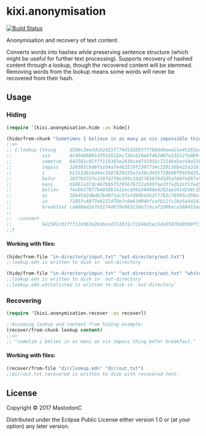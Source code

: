 # kixi.anonymisation

[![Build Status](https://travis-ci.org/MastodonC/kixi.anonymisation.svg?branch=master)](https://travis-ci.org/MastodonC/kixi.anonymisation)

Anonymisation and recovery of text content.

Converts words into hashes while preserving sentence structure (which might be useful for further text processing). Supports recovery of hashed content through a lookup, though the recovered content will be stemmed. Removing words from the lookup means some words will never be recovered from their hash.

## Usage

### Hiding

```clojure
(require '[kixi.anonymisation.hide :as hide])

(hide/from-chunk "Sometimes I believe in as many as six impossible things before breakfast.")
;;=>
;; {:lookup {thing     d108c3ee3dcb2d15f774d1d1b93f77b8dd4aee21e45261ea0f47fdaaee645ee4,
;;           six       8c494b0091d355d522ecf3bc618e6f462007e53312fe0b9ff22c2535c83486cd,
;;           sometim   642581c01fff119363e263bced731931c72146d1ec54a55870d0369ff31e7d96,
;;           imposs    220392cbd6fa1b4af4463519f238f734c220130b422a316fb9b2dad7280a75c4,
;;           i         b11b13b16d4ec5587826235afa38cd435f18b99f99294352f9aff606c2f13bf2,
;;           befor     20370335fe238fd7f0e209c1bd2785076d105a588fe697a5316f5f834e07bb2c,
;;           mani      b5861a37dc467bb5f5295b76722a599fae33fa2b2ef1fe457b647afe592182d2,
;;           believ    f4ab0270f7b4038b1432ecd30a50488ed202ae241d2d8c1b104cea14162ebaff,
;;           as        18b4542dbd67bd0f1dc5fafd99ba5b3f7702c70395cd50ef187ce2ceccc09dad,
;;           in        7185fc4877d4151d79e7c8e63d94bfcafb11fc28a5a4424301b0410533089ff1,
;;           breakfast ca080ed2e7e5174d670e96313de7c6caf2d9beca568451eda854184a4f583a3c},
;;
;;  :content
;;           642581c01fff119363e263bced731931c72146d1ec54a55870d0369ff31e7d96 b11b13b16d4ec5587826235afa38cd435f18b99f99294352f9aff606c2f13bf2 f4ab0270f7b4038b1432ecd30a50488ed202ae241d2d8c1b104cea14162ebaff 7185fc4877d4151d79e7c8e63d94bfcafb11fc28a5a4424301b0410533089ff1 18b4542dbd67bd0f1dc5fafd99ba5b3f7702c70395cd50ef187ce2ceccc09dad b5861a37dc467bb5f5295b76722a599fae33fa2b2ef1fe457b647afe592182d2 18b4542dbd67bd0f1dc5fafd99ba5b3f7702c70395cd50ef187ce2ceccc09dad 8c494b0091d355d522ecf3bc618e6f462007e53312fe0b9ff22c2535c83486cd 220392cbd6fa1b4af4463519f238f734c220130b422a316fb9b2dad7280a75c4 d108c3ee3dcb2d15f774d1d1b93f77b8dd4aee21e45261ea0f47fdaaee645ee4 20370335fe238fd7f0e209c1bd2785076d105a588fe697a5316f5f834e07bb2c ca080ed2e7e5174d670e96313de7c6caf2d9beca568451eda854184a4f583a3c.
;;}
```

#### Working with files:

```clojure
(hide/from-file "in-directory/input.txt" "out-directory/out.txt")
;;lookup.edn is written to disk in `out-directory`

(hide/from-file "in-directory/input.txt" "out-directory/out.txt" "whitelist.txt")
;;lookup.edn is written to disk in `out-directory`
;;lookup.edn.whitelisted is written to disk in `out-directory`
```

### Recovering

```clojure
(require '[kixi.anonymisation.recover :as recover])

;;Assuming lookup and content from hiding example:
(recover/from-chunk lookup content)
;;=>
;; "sometim i believ in as mani as six imposs thing befor breakfast."
```

#### Working with files:

```clojure
(recover/from-file "dir/lookup.edn" "dir/out.txt")
;;dir/out.txt.recovered is written to disk with recovered text.
```

## License

Copyright © 2017 MastodonC

Distributed under the Eclipse Public License either version 1.0 or (at
your option) any later version.
